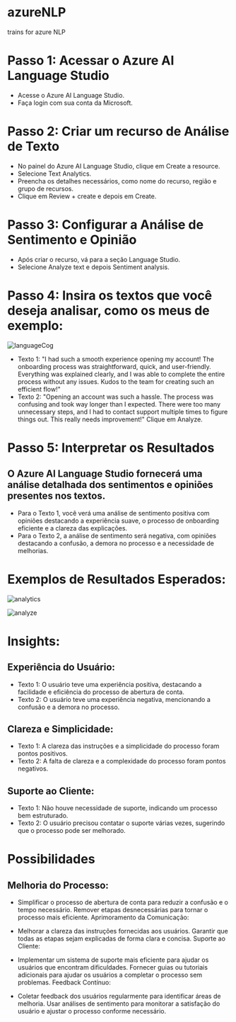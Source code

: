 # azureNLP
trains for azure NLP

# Passo 1: Acessar o Azure AI Language Studio
- Acesse o Azure AI Language Studio.
- Faça login com sua conta da Microsoft.

# Passo 2: Criar um recurso de Análise de Texto
- No painel do Azure AI Language Studio, clique em Create a resource.
- Selecione Text Analytics.
- Preencha os detalhes necessários, como nome do recurso, região e grupo de recursos.
- Clique em Review + create e depois em Create.

# Passo 3: Configurar a Análise de Sentimento e Opinião
- Após criar o recurso, vá para a seção Language Studio.
- Selecione Analyze text e depois Sentiment analysis.

# Passo 4: Insira os textos que você deseja analisar, como os meus de exemplo:

![languageCog](https://github.com/user-attachments/assets/0934f15f-38ad-462b-8060-813cec762aa2)

- Texto 1: "I had such a smooth experience opening my account! The onboarding process was straightforward, quick, and user-friendly. Everything was explained clearly, and I was able to complete the entire process without any issues. Kudos to the team for creating such an efficient flow!"
- Texto 2: "Opening an account was such a hassle. The process was confusing and took way longer than I expected. There were too many unnecessary steps, and I had to contact support multiple times to figure things out. This really needs improvement!"
Clique em Analyze.

# Passo 5: Interpretar os Resultados
## O Azure AI Language Studio fornecerá uma análise detalhada dos sentimentos e opiniões presentes nos textos.
- Para o Texto 1, você verá uma análise de sentimento positiva com opiniões destacando a experiência suave, o processo de onboarding eficiente e a clareza das explicações.
- Para o Texto 2, a análise de sentimento será negativa, com opiniões destacando a confusão, a demora no processo e a necessidade de melhorias.

# Exemplos de Resultados Esperados:

![analytics](https://github.com/user-attachments/assets/a969bfd5-9258-4ed4-8c32-f4fb285900cd)

![analyze](https://github.com/user-attachments/assets/ed4abd27-1d8b-4dc4-9be3-bb559293547b)

# Insights:
## Experiência do Usuário:

- Texto 1: O usuário teve uma experiência positiva, destacando a facilidade e eficiência do processo de abertura de conta.
- Texto 2: O usuário teve uma experiência negativa, mencionando a confusão e a demora no processo.

## Clareza e Simplicidade:

- Texto 1: A clareza das instruções e a simplicidade do processo foram pontos positivos.
- Texto 2: A falta de clareza e a complexidade do processo foram pontos negativos.

## Suporte ao Cliente:

- Texto 1: Não houve necessidade de suporte, indicando um processo bem estruturado.
- Texto 2: O usuário precisou contatar o suporte várias vezes, sugerindo que o processo pode ser melhorado.

# Possibilidades
## Melhoria do Processo:

- Simplificar o processo de abertura de conta para reduzir a confusão e o tempo necessário.
Remover etapas desnecessárias para tornar o processo mais eficiente.
Aprimoramento da Comunicação:

- Melhorar a clareza das instruções fornecidas aos usuários.
Garantir que todas as etapas sejam explicadas de forma clara e concisa.
Suporte ao Cliente:

- Implementar um sistema de suporte mais eficiente para ajudar os usuários que encontram dificuldades.
Fornecer guias ou tutoriais adicionais para ajudar os usuários a completar o processo sem problemas.
Feedback Contínuo:

- Coletar feedback dos usuários regularmente para identificar áreas de melhoria.
Usar análises de sentimento para monitorar a satisfação do usuário e ajustar o processo conforme necessário.
